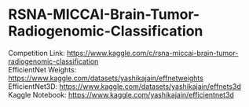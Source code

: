 # RSNA-MICCAI-Brain-Tumor-Radiogenomic-Classification

Competition Link: https://www.kaggle.com/c/rsna-miccai-brain-tumor-radiogenomic-classification  
EfficientNet Weights: https://www.kaggle.com/datasets/yashikajain/effnetweights  
EfficientNet3D: https://www.kaggle.com/datasets/yashikajain/effnets3d  
Kaggle Notebook: https://www.kaggle.com/yashikajain/efficientnet3d  
